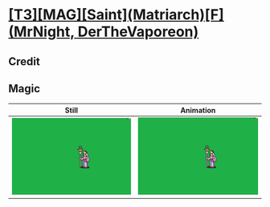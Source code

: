 # [\[T3\]\[MAG\]\[Saint\]\(Matriarch\)\[F\]\(MrNight, DerTheVaporeon\)](../)

## Credit


	
## Magic

| Still | Animation |
| :---: | :-------: |
| ![Magic still](./Magic_000.png) | ![Magic animation](./Magic.gif) |
